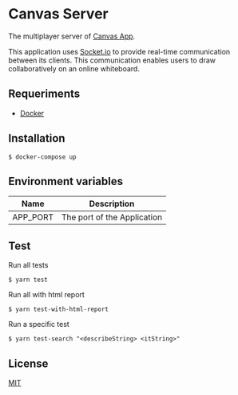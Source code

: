 
# Canvas Server

The multiplayer server of [Canvas App](https://github.com/iammateus/canvas-app).

This application uses [Socket.io](https://socket.io/) to provide real-time communication between its clients. This communication enables users to draw collaboratively on an online whiteboard.

## Requeriments

-   [Docker](https://docs.docker.com/)

## Installation

    $ docker-compose up
    
## Environment variables

|Name| Description |
|--------|--|
|APP_PORT| The port of the Application |
 

## Test

Run all tests

    $ yarn test

Run all with html report

    $ yarn test-with-html-report

Run a specific test

    $ yarn test-search "<describeString> <itString>"

## License

[MIT](https://github.com/iammateus/canvas-server/blob/main/LICENSE)
